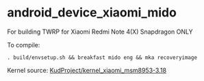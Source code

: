 # android_device_xiaomi_mido

For building TWRP for Xiaomi Redmi Note 4(X) Snapdragon ONLY

To compile:

```
. build/envsetup.sh && breakfast mido eng && mka recoveryimage
```

Kernel source: [KudProject/kernel_xiaomi_msm8953-3.18](https://github.com/KudProject/kernel_xiaomi_msm8953-3.18)
